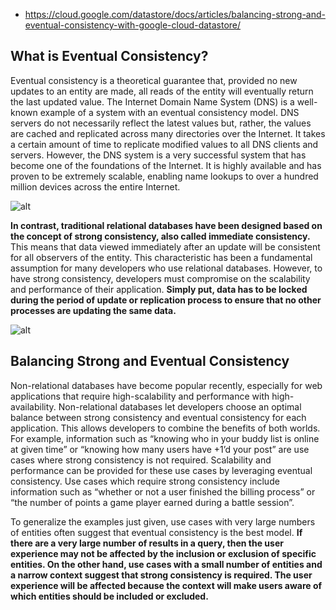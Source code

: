 * https://cloud.google.com/datastore/docs/articles/balancing-strong-and-eventual-consistency-with-google-cloud-datastore/


## What is Eventual Consistency?
Eventual consistency is a theoretical guarantee that, provided no new updates to an entity are made, all reads of the entity will eventually return the last updated value. The Internet Domain Name System (DNS) is a well-known example of a system with an eventual consistency model. DNS servers do not necessarily reflect the latest values but, rather, the values are cached and replicated across many directories over the Internet. It takes a certain amount of time to replicate modified values to all DNS clients and servers. However, the DNS system is a very successful system that has become one of the foundations of the Internet. It is highly available and has proven to be extremely scalable, enabling name lookups to over a hundred million devices across the entire Internet.

![alt](https://cloud.google.com/datastore/docs/articles/images/balancing-strong-and-eventual-consistency-with-google-cloud-datastore/eventual-consistency.png)

__In contrast, traditional relational databases have been designed based on the concept of strong consistency, also called immediate consistency.__ This means that data viewed immediately after an update will be consistent for all observers of the entity. This characteristic has been a fundamental assumption for many developers who use relational databases. However, to have strong consistency, developers must compromise on the scalability and performance of their application. __Simply put, data has to be locked during the period of update or replication process to ensure that no other processes are updating the same data.__

![alt](https://cloud.google.com/datastore/docs/articles/images/balancing-strong-and-eventual-consistency-with-google-cloud-datastore/strong-consistency.png)

## Balancing Strong and Eventual Consistency
Non-relational databases have become popular recently, especially for web applications that require high-scalability and performance with high-availability. Non-relational databases let developers choose an optimal balance between strong consistency and eventual consistency for each application. This allows developers to combine the benefits of both worlds. For example, information such as “knowing who in your buddy list is online at given time” or “knowing how many users have +1’d your post” are use cases where strong consistency is not required. Scalability and performance can be provided for these use cases by leveraging eventual consistency. Use cases which require strong consistency include information such as “whether or not a user finished the billing process” or “the number of points a game player earned during a battle session”.

To generalize the examples just given, use cases with very large numbers of entities often suggest that eventual consistency is the best model. __If there are a very large number of results in a query, then the user experience may not be affected by the inclusion or exclusion of specific entities. On the other hand, use cases with a small number of entities and a narrow context suggest that strong consistency is required. The user experience will be affected because the context will make users aware of which entities should be included or excluded.__
